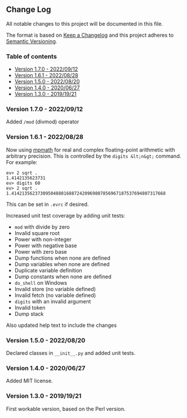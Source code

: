 ## Change Log
All notable changes to this project will be documented in this file.
 
The format is based on [Keep a Changelog](http://keepachangelog.com/)
and this project adheres to [Semantic Versioning](http://semver.org/).

### Table of contents

- [Version 1.7.0 - 2022/09/12](#version-170---20220912)
- [Version 1.6.1 - 2022/08/28](#version-161---20220828)
- [Version 1.5.0 - 2022/08/20](#version-150---20220820)
- [Version 1.4.0 - 2020/06/27](#version-140---20200627)
- [Version 1.3.0 - 2019/19/21](#version-130---20191921)

### Version 1.7.0 - 2022/09/12

Added `/mod` (divmod) operator

### Version 1.6.1 - 2022/08/28

Now using [mpmath](https://mpmath.org/) for real and complex floating-point arithmetic
with arbitrary precision.  This is controlled by the `digits &lt;n&gt;` command.
For example:
```
ev> 2 sqrt .
1.4142135623731
ev> digits 60
ev> 2 sqrt .
1.41421356237309504880168872420969807856967187537694807317668
```
This can be set in `.evrc` if desired.

Increased unit test coverage by adding unit tests:

- `mod` with divide by zero
- Invalid square root
- Power with non-integer
- Power with negative base
- Power with zero base
- Dump functions when none are defined
- Dump variables when none are defined
- Duplicate variable definition
- Dump constants when none are defined
- `do_shell` on Windows
- Invalid store (no variable defined)
- Invalid fetch (no variable defined)
- `digits` with an invalid argument
- Invalid token
- Dump stack

Also updated help text to include the changes


### Version 1.5.0 - 2022/08/20

Declared classes in `__init__.py` and added unit tests.

### Version 1.4.0 - 2020/06/27

Added MIT license.

### Version 1.3.0 - 2019/19/21

First workable version, based on the Perl version.
